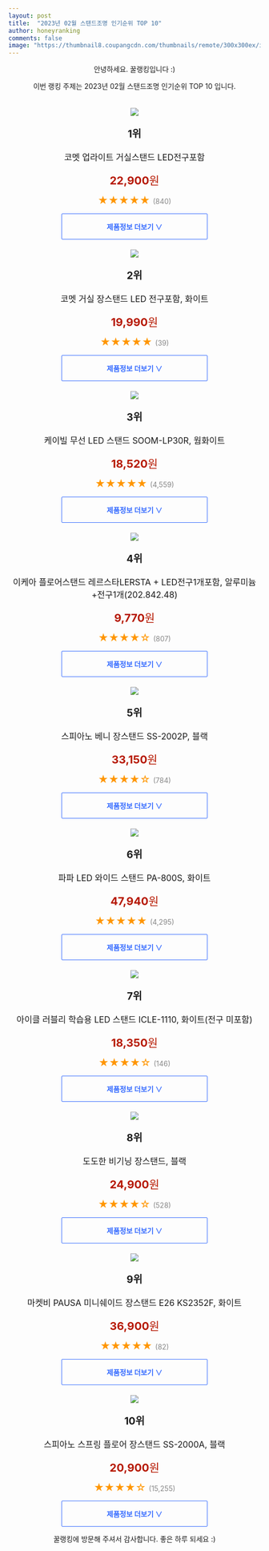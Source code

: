 ```yaml
---
layout: post
title:  "2023년 02월 스탠드조명 인기순위 TOP 10"
author: honeyranking
comments: false
image: "https://thumbnail8.coupangcdn.com/thumbnails/remote/300x300ex/image/retail/images/7891602229598433-88cec424-e3b2-4bc7-bedf-f1cf337d7fe1.jpg"
---
```

<p style="text-align: center;">안녕하세요. 꿀랭킹입니다 :)</p>
<p style="text-align: center;">이번 랭킹 주제는 2023년 02월 스탠드조명 인기순위 TOP 10 입니다.</p><center><img src="https://thumbnail8.coupangcdn.com/thumbnails/remote/300x300ex/image/retail/images/7891602229598433-88cec424-e3b2-4bc7-bedf-f1cf337d7fe1.jpg" style="margin-top:20px" /></center><p style="text-align: center; font-size: 20px"><b>1위</b></p><p style="text-align: center; font-size: 17px">코멧 업라이트 거실스탠드 LED전구포함</p><p style="text-align: center;"><span style="color: #b61800; font-size: 22px;"><b>22,900</b>원</span></p><p style="text-align: center;"><span style="color: #ff9600; font-size: 20px;">★★★★★ </span><span style="color: #878787;">(840)</span></p><center><a href="https://link.coupang.com/a/QEAjw"><div style="font-size: 14px; display: inline-block; padding: 15px 90px; color: #346aff; border-radius: 2px; border: 1px solid #346aff; cursor: pointer;"><b>제품정보 더보기 &or;</b></div></a></center><center><img src="https://thumbnail9.coupangcdn.com/thumbnails/remote/300x300ex/image/retail/images/538858469184984-f52e7b6d-4b63-42ff-a21f-10dc3a5bdf95.jpg" style="margin-top:20px" /></center><p style="text-align: center; font-size: 20px"><b>2위</b></p><p style="text-align: center; font-size: 17px">코멧 거실 장스탠드 LED 전구포함, 화이트</p><p style="text-align: center;"><span style="color: #b61800; font-size: 22px;"><b>19,990</b>원</span></p><p style="text-align: center;"><span style="color: #ff9600; font-size: 20px;">★★★★★ </span><span style="color: #878787;">(39)</span></p><center><a href="https://link.coupang.com/a/QEAjx"><div style="font-size: 14px; display: inline-block; padding: 15px 90px; color: #346aff; border-radius: 2px; border: 1px solid #346aff; cursor: pointer;"><b>제품정보 더보기 &or;</b></div></a></center><center><img src="https://thumbnail7.coupangcdn.com/thumbnails/remote/300x300ex/image/retail/images/459054057913466-45448bcf-88d6-4d1c-8e7f-9a59184b26a7.jpg" style="margin-top:20px" /></center><p style="text-align: center; font-size: 20px"><b>3위</b></p><p style="text-align: center; font-size: 17px">케이빌 무선 LED 스탠드 SOOM-LP30R, 웜화이트</p><p style="text-align: center;"><span style="color: #b61800; font-size: 22px;"><b>18,520</b>원</span></p><p style="text-align: center;"><span style="color: #ff9600; font-size: 20px;">★★★★★ </span><span style="color: #878787;">(4,559)</span></p><center><a href="https://link.coupang.com/a/QEAjy"><div style="font-size: 14px; display: inline-block; padding: 15px 90px; color: #346aff; border-radius: 2px; border: 1px solid #346aff; cursor: pointer;"><b>제품정보 더보기 &or;</b></div></a></center><center><img src="https://thumbnail9.coupangcdn.com/thumbnails/remote/300x300ex/image/vendor_inventory/13d5/37e3ac8e6678d4fba1f61f320b7358d6600563f6dca3464a8a1857e38cd8.jpg" style="margin-top:20px" /></center><p style="text-align: center; font-size: 20px"><b>4위</b></p><p style="text-align: center; font-size: 17px">이케아 플로어스탠드 레르스타LERSTA + LED전구1개포함, 알루미늄+전구1개(202.842.48)</p><p style="text-align: center;"><span style="color: #b61800; font-size: 22px;"><b>9,770</b>원</span></p><p style="text-align: center;"><span style="color: #ff9600; font-size: 20px;">★★★★☆ </span><span style="color: #878787;">(807)</span></p><center><a href="https://link.coupang.com/a/QEAjz"><div style="font-size: 14px; display: inline-block; padding: 15px 90px; color: #346aff; border-radius: 2px; border: 1px solid #346aff; cursor: pointer;"><b>제품정보 더보기 &or;</b></div></a></center><center><img src="https://thumbnail7.coupangcdn.com/thumbnails/remote/300x300ex/image/retail/images/2019/04/08/22/8/33a2dd81-eb2f-40f7-b640-f3b9f01e0df5.jpg" style="margin-top:20px" /></center><p style="text-align: center; font-size: 20px"><b>5위</b></p><p style="text-align: center; font-size: 17px">스피아노 베니 장스탠드 SS-2002P, 블랙</p><p style="text-align: center;"><span style="color: #b61800; font-size: 22px;"><b>33,150</b>원</span></p><p style="text-align: center;"><span style="color: #ff9600; font-size: 20px;">★★★★☆ </span><span style="color: #878787;">(784)</span></p><center><a href="https://link.coupang.com/a/QEAjA"><div style="font-size: 14px; display: inline-block; padding: 15px 90px; color: #346aff; border-radius: 2px; border: 1px solid #346aff; cursor: pointer;"><b>제품정보 더보기 &or;</b></div></a></center><center><img src="https://thumbnail8.coupangcdn.com/thumbnails/remote/300x300ex/image/retail/images/81545139168896-b536b14b-cceb-4231-97df-77b6f2b29113.jpg" style="margin-top:20px" /></center><p style="text-align: center; font-size: 20px"><b>6위</b></p><p style="text-align: center; font-size: 17px">파파 LED 와이드 스탠드 PA-800S, 화이트</p><p style="text-align: center;"><span style="color: #b61800; font-size: 22px;"><b>47,940</b>원</span></p><p style="text-align: center;"><span style="color: #ff9600; font-size: 20px;">★★★★★ </span><span style="color: #878787;">(4,295)</span></p><center><a href="https://www.coupang.com/vp/products/298596077?itemId=940424852&q=%EC%8A%A4%ED%83%A0%EB%93%9C%EC%A1%B0%EB%AA%85&sourceType=search&searchId=4d17d600ebe140e887b23abcf31c5fd3"><div style="font-size: 14px; display: inline-block; padding: 15px 90px; color: #346aff; border-radius: 2px; border: 1px solid #346aff; cursor: pointer;"><b>제품정보 더보기 &or;</b></div></a></center><center><img src="https://thumbnail7.coupangcdn.com/thumbnails/remote/300x300ex/image/retail/images/2019/06/26/17/0/0342fd98-6000-4fbd-92f3-ef8e8a8a9918.jpg" style="margin-top:20px" /></center><p style="text-align: center; font-size: 20px"><b>7위</b></p><p style="text-align: center; font-size: 17px">아이클 러블리 학습용 LED 스탠드 ICLE-1110, 화이트(전구 미포함)</p><p style="text-align: center;"><span style="color: #b61800; font-size: 22px;"><b>18,350</b>원</span></p><p style="text-align: center;"><span style="color: #ff9600; font-size: 20px;">★★★★☆ </span><span style="color: #878787;">(146)</span></p><center><a href="https://www.coupang.com/vp/products/64690183?itemId=218956331&q=%EC%8A%A4%ED%83%A0%EB%93%9C%EC%A1%B0%EB%AA%85&sourceType=search&searchId=4d17d600ebe140e887b23abcf31c5fd3"><div style="font-size: 14px; display: inline-block; padding: 15px 90px; color: #346aff; border-radius: 2px; border: 1px solid #346aff; cursor: pointer;"><b>제품정보 더보기 &or;</b></div></a></center><center><img src="https://thumbnail10.coupangcdn.com/thumbnails/remote/300x300ex/image/retail/images/2020/06/15/14/7/3d5a7ab5-20b4-44ae-afa2-244362c14995.jpg" style="margin-top:20px" /></center><p style="text-align: center; font-size: 20px"><b>8위</b></p><p style="text-align: center; font-size: 17px">도도한 비기닝 장스탠드, 블랙</p><p style="text-align: center;"><span style="color: #b61800; font-size: 22px;"><b>24,900</b>원</span></p><p style="text-align: center;"><span style="color: #ff9600; font-size: 20px;">★★★★☆ </span><span style="color: #878787;">(528)</span></p><center><a href="https://link.coupang.com/a/QEAjB"><div style="font-size: 14px; display: inline-block; padding: 15px 90px; color: #346aff; border-radius: 2px; border: 1px solid #346aff; cursor: pointer;"><b>제품정보 더보기 &or;</b></div></a></center><center><img src="https://thumbnail8.coupangcdn.com/thumbnails/remote/300x300ex/image/retail/images/2020/10/08/13/6/c60e657a-f905-4586-b182-9b5a72c20658.jpg" style="margin-top:20px" /></center><p style="text-align: center; font-size: 20px"><b>9위</b></p><p style="text-align: center; font-size: 17px">마켓비 PAUSA 미니쉐이드 장스탠드 E26 KS2352F, 화이트</p><p style="text-align: center;"><span style="color: #b61800; font-size: 22px;"><b>36,900</b>원</span></p><p style="text-align: center;"><span style="color: #ff9600; font-size: 20px;">★★★★★ </span><span style="color: #878787;">(82)</span></p><center><a href="https://link.coupang.com/a/QEAjC"><div style="font-size: 14px; display: inline-block; padding: 15px 90px; color: #346aff; border-radius: 2px; border: 1px solid #346aff; cursor: pointer;"><b>제품정보 더보기 &or;</b></div></a></center><center><img src="https://thumbnail7.coupangcdn.com/thumbnails/remote/300x300ex/image/retail/images/1854599166637593-1cec2bc4-5eb2-4848-9bf8-e4beeb5412d8.jpg" style="margin-top:20px" /></center><p style="text-align: center; font-size: 20px"><b>10위</b></p><p style="text-align: center; font-size: 17px">스피아노 스프링 플로어 장스탠드 SS-2000A, 블랙</p><p style="text-align: center;"><span style="color: #b61800; font-size: 22px;"><b>20,900</b>원</span></p><p style="text-align: center;"><span style="color: #ff9600; font-size: 20px;">★★★★☆ </span><span style="color: #878787;">(15,255)</span></p><center><a href="https://link.coupang.com/a/QEAjE"><div style="font-size: 14px; display: inline-block; padding: 15px 90px; color: #346aff; border-radius: 2px; border: 1px solid #346aff; cursor: pointer;"><b>제품정보 더보기 &or;</b></div></a></center><p style="text-align: center;">꿀랭킹에 방문해 주셔서 감사합니다. 좋은 하루 되세요 :)</p>